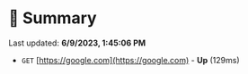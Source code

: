 # 📖 Summary
Last updated: **6/9/2023, 1:45:06 PM**

- `GET` [https://google.com](https://google.com) - **Up** (129ms)
